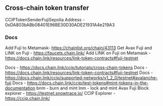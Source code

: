 ## Cross-chain token transfer

CCIPTokenSenderFujiSepolia Address - 0xDA803bABb08401E96BE30D30ADE21931A4e219A3

### Docs
Add Fuji to Metamask- https://chainlist.org/chain/43113
Get Avax Fuji and LINK on Fuji - https://faucets.chain.link/
Add LINK on Fuji on Metamask - https://docs.chain.link/resources/link-token-contracts#fuji-testnet

Docs - https://docs.chain.link/ccip/tutorials/cross-chain-tokens
Docs - https://docs.chain.link/resources/link-token-contracts#fuji-testnet
Docs - https://docs.chain.link/ccip/supported-networks/v1_2_0/testnet#avalanche-fuji
Docs - https://docs.chain.link/ccip/test-tokens#mint-tokens-in-the-documentation
bnm - burn and mint
lnm - lock and mint
Avax Fuji Block explorer - https://testnet.snowtrace.io/
CCIP Explorer - https://ccip.chain.link/